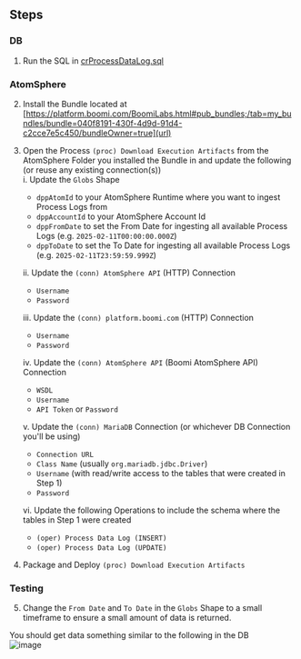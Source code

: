 ## Steps
### DB
1. Run the SQL in [crProcessDataLog.sql](https://github.com/p-hatz/boomiProcessMetricsImport/blob/main/crProcessDataLog.sql)
### AtomSphere
2. Install the Bundle located at [https://platform.boomi.com/BoomiLabs.html#pub_bundles;/tab=my_bundles/bundle=040f8191-430f-4d9d-91d4-c2cce7e5c450/bundleOwner=true](url)
3. Open the Process `(proc) Download Execution Artifacts` from the AtomSphere Folder you installed the Bundle in and update the following (or reuse any existing connection(s))<br>
    i. Update the `Globs` Shape
   * `dppAtomId` to your AtomSphere Runtime where you want to ingest Process Logs from
   * `dppAccountId` to your AtomSphere Account Id
   * `dppFromDate` to set the From Date for ingesting all available Process Logs (e.g. `2025-02-11T00:00:00.000Z`)
   * `dppToDate` to set the To Date for ingesting all available Process Logs (e.g. `2025-02-11T23:59:59.999Z`)
     
    ii. Update the `(conn) AtomSphere API` (HTTP) Connection
   * `Username`
   * `Password`

    iii. Update the `(conn) platform.boomi.com` (HTTP) Connection
   * `Username`
   * `Password`
  
    iv. Update the `(conn) AtomSphere API` (Boomi AtomSphere API) Connection
   * `WSDL`
   * `Username`
   * `API Token` or `Password`
  
    v. Update the `(conn) MariaDB` Connection (or whichever DB Connection you'll be using)
   * `Connection URL`
   * `Class Name` (usually `org.mariadb.jdbc.Driver`)
   * `Username` (with read/write access to the tables that were created in Step 1)
   * `Password`

   vi. Update the following Operations to include the schema where the tables in Step 1 were created
   * `(oper) Process Data Log (INSERT)`
   * `(oper) Process Data Log (UPDATE)`  
4. Package and Deploy `(proc) Download Execution Artifacts`

### Testing
5. Change the `From Date` and `To Date` in the `Globs` Shape to a small timeframe to ensure a small amount of data is returned.

You should get data something similar to the following in the DB<br>
![image](https://github.com/user-attachments/assets/7bea2966-fb02-4591-899e-8f2af8e85d4d)
